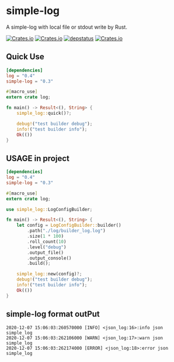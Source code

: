 # simple-log
A simple-log with local file or stdout write by Rust.


[![Crates.io](https://img.shields.io/crates/v/simple-log)](https://crates.io/crates/simple-log)
[![Crates.io](https://img.shields.io/crates/l/simple-log)](https://github.com/baoyachi/simple-log)
[![depstatus](https://deps.rs/repo/github/baoyachi/simple-log/status.svg)](https://deps.rs/repo/github/baoyachi/simple-log)
[![Crates.io](https://img.shields.io/crates/d/simple-log)](https://github.com/baoyachi/simple-log)

## Quick Use
```toml
[dependencies]
log = "0.4"
simple-log = "0.3"
```

```rust
#[macro_use]
extern crate log;

fn main() -> Result<(), String> {
    simple_log::quick()?;

    debug!("test builder debug");
    info!("test builder info");
    Ok(())
}
```

## USAGE in project
```toml
[dependencies]
log = "0.4"
simple-log = "0.3"
```
```rust
#[macro_use]
extern crate log;

use simple_log::LogConfigBuilder;

fn main() -> Result<(), String> {
    let config = LogConfigBuilder::builder()
        .path("./log/builder_log.log")
        .size(1 * 100)
        .roll_count(10)
        .level("debug")
        .output_file()
        .output_console()
        .build();

    simple_log::new(config)?;
    debug!("test builder debug");
    info!("test builder info");
    Ok(())
}
```

## simple-log format outPut   
```
2020-12-07 15:06:03:260570000 [INFO] <json_log:16>:info json simple_log
2020-12-07 15:06:03:262106000 [WARN] <json_log:17>:warn json simple_log
2020-12-07 15:06:03:262174000 [ERROR] <json_log:18>:error json simple_log
```

